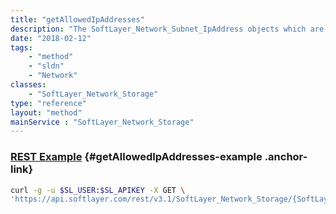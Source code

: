 ```yaml
---
title: "getAllowedIpAddresses"
description: "The SoftLayer_Network_Subnet_IpAddress objects which are allowed access to this storage volume."
date: "2018-02-12"
tags:
    - "method"
    - "sldn"
    - "Network"
classes:
    - "SoftLayer_Network_Storage"
type: "reference"
layout: "method"
mainService : "SoftLayer_Network_Storage"
---
```


### [REST Example](#getAllowedIpAddresses-example) <a href="/article/rest/"><i class="fas fa-question"></i></a> {#getAllowedIpAddresses-example .anchor-link} 
```bash
curl -g -u $SL_USER:$SL_APIKEY -X GET \
'https://api.softlayer.com/rest/v3.1/SoftLayer_Network_Storage/{SoftLayer_Network_StorageID}/getAllowedIpAddresses'
```
